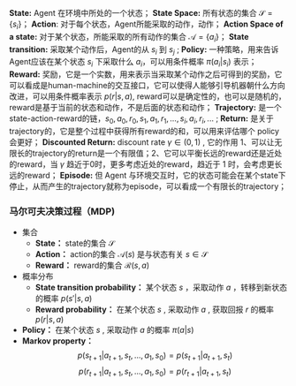 **State:**  Agent 在环境中所处的一个状态；
**State Space:** 所有状态的集合 $\mathcal{S} = \{s_i\}$；
**Action**:  对于每个状态，Agent所能采取的动作，动作；
**Action Space of a state:**  对于某个状态，所能采取的所有动作的集合 $\mathcal{A} = \{a_i\}$；
**State transition:** 采取某个动作后，Agent的从 $s_i$ 到 $s_j$ ;
**Policy:** 一种策略，用来告诉Agent应该在某个状态 $s_i$ 下采取什么 $a_i$，可以用条件概率 $\pi(a_i | s_i)$ 表示；
**Reward:** 奖励，它是一个实数，用来表示当采取某个动作之后可得到的奖励，它可以看成是human-machine的交互接口，它可以使得人能够引导机器朝什么方向改进，可以用条件概率表示 $p(r|s,a)$, reward可以是确定性的，也可以是随机的，reward是基于当前的状态和动作，不是后面的状态和动作；
**Trajectory:** 是一个state-action-reward的链，$s_0,a_0,r_0,s_1,a_1,r_1,...,s_i,a_i,r_i,...$ ;
**Return:** 是关于trajectory的，它是整个过程中获得所有reward的和，可以用来评估哪个 policy 会更好；
**Discounted Return:** discount rate $\gamma \in (0, 1)$ , 它的作用 1、可以让无限长的trajectory的return是一个有限值；2、它可以平衡长远的reward还是近处的reward，当 $\gamma$ 趋近于0时，更多考虑近处的reward，趋近于 1 时，会考虑更长远的reward；
**Episode:** 但 Agent 与环境交互时，它的状态可能会在某个state下停止，从而产生的trajectory就称为episode，可以看成一个有限长的trajectory；

### 马尔可夫决策过程（MDP)
- 集合
	- **State：** state的集合 $\mathcal{S}$
	- **Action：** action的集合 $\mathcal{A}(s)$ 是与状态有关 $s \in \mathcal{S}$
	- **Reward：** reward的集合 $\mathcal{R}(s, a)$ 
- 概率分布
	- **State transition probability：** 某个状态 $s$ ，采取动作 $a$ ，转移到新状态的概率 $p(s'|s,a)$
	- **Reward probability：** 在某个状态 $s$ , 采取动作 $a$ , 获取回报 $r$ 的概率 $p(r|s,a)$
- **Policy：** 在某个状态 $s$ , 采取动作 $a$ 的概率 $\pi(a|s)$ 
- **Markov property：** 
   $$p(s_{t+1}|a_{t+1},s_t,...,a_1,s_0)=p(s_{t+1}|a_{t+1},s_t)$$
   $$p(r_{t+1}|a_{t+1},s_t,...,a_1,s_0)=p(r_{t+1}|a_{t+1},s_t)$$
